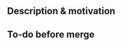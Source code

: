 <!---
Include the Jira issue as first part of the title.
Provide a short summary in the Title above. Examples of good PR titles:
* "JR-1 Feature: add so-and-so models"
* "JR-2 Fix: deduplicate such-and-such"
* "JR-3 Update: dbt version 0.13.0"
-->

## Description & motivation

<!---
Describe your changes, and why you're making them. Is this linked to an open
issue, a Jira issue, or another pull request? Link it here.
-->

## To-do before merge

<!---
(Optional -- remove this section if not needed)
Include any notes about things that need to happen before this PR is merged, e.g.:
- [ ] Change the base branch
- [ ] Update dbt Cloud jobs
- [ ] Ensure PR #56 is merged
-->

